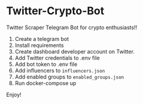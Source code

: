# Twitter-Crypto-Bot
Twitter Scraper Telegram Bot for crypto enthusiasts!!

1. Create a telegram bot
2. Install requirements
3. Create dashboard developer account on Twitter.
4. Add Twitter credentials to .env file
5. Add bot token to .env file
6. Add influencers to `influencers.json`
7. Add enabled groups to `enabled_groups.json`
8. Run docker-compose up

Enjoy!
